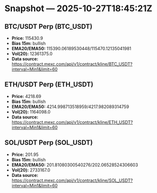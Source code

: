 # Snapshot — 2025-10-27T18:45:21Z

## BTC/USDT Perp (BTC_USDT)
- **Price:** 115430.9
- **Bias 15m:** bullish
- **EMA20/EMA50:** 115390.06189530448/115470.12135041981
- **Vol(20):** 12361375.0
- **Data source:** https://contract.mexc.com/api/v1/contract/kline/BTC_USDT?interval=Min1&limit=60

## ETH/USDT Perp (ETH_USDT)
- **Price:** 4218.69
- **Bias 15m:** bullish
- **EMA20/EMA50:** 4214.998713518959/4217.982089314759
- **Vol(20):** 1164098.0
- **Data source:** https://contract.mexc.com/api/v1/contract/kline/ETH_USDT?interval=Min1&limit=60

## SOL/USDT Perp (SOL_USDT)
- **Price:** 201.95
- **Bias 15m:** bullish
- **EMA20/EMA50:** 201.81080300540276/202.06528524306603
- **Vol(20):** 2733167.0
- **Data source:** https://contract.mexc.com/api/v1/contract/kline/SOL_USDT?interval=Min1&limit=60
